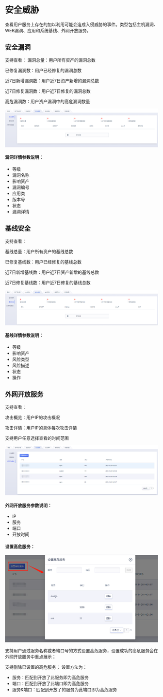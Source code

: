 # 安全威胁

查看用户服务上存在的加以利用可能会造成入侵威胁的事件。类型包括主机漏洞、WEB漏洞、应用和系统基线、外网开放服务。

## 安全漏洞

支持查看：
漏洞总量：用户所有资产的漏洞总数

已修复漏洞数：用户已经修复的漏洞总数

近7日新增漏洞数：用户近7日资产新增的漏洞总数

近7日修复漏洞数：用户近7日修复的漏洞总数

高危漏洞数：用户资产漏洞中的高危漏洞数量

![](/images/operation/安全威胁-安全漏洞.png)

#### 漏洞详情参数说明：

  - 等级
  - 漏洞名称
  - 影响资产
  - 漏洞编号
  - 应用类
  - 版本号
  - 状态
  - 漏洞详情

## 基线安全

支持查看：

基线总量：用户所有资产的基线总数

已修复基线数：用户已经修复的基线总数

近7日新增基线数：用户近7日资产新增的基线总数

近7日修复基线数：用户近7日修复的基线总数

![](/images/operation/安全威胁-基线安全.png)

#### 基线详情参数说明：

  - 等级
  - 影响资产
  - 风险类型
  - 风险描述
  - 状态
  - 操作

## 外网开放服务

支持查看：

攻击概览：用户IP的攻击概况

攻击详情：用户IP的具体每次攻击详情

支持用户任意选择查看的时间范围

![](/images/operation/安全威胁-外网开放服务.png)

#### 外网开放服务参数说明：

  - IP
  - 服务
  - 端口
  - 开放时间

#### 设置高危服务：

![](/images/operation/安全威胁-设置高危服务.png)

支持用户通过服务名称或者端口号的方式设置高危服务，设置成功的高危服务会在外网开放服务中重点展示；

支持删除已设置的高危服务；
设置方法为：

  - 服务：匹配到开放了此服务即为高危服务
  - 端口：匹配到开放了此端口即为高危服务
  - 服务&端口：匹配到开放了的服务为此端口即为高危服务
